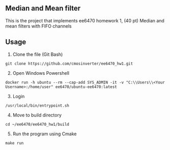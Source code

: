 ## Median and Mean filter

This is the project that implements ee6470 homework 1, (40 pt) Median and mean filters with FIFO channels

## Usage
1. Clone the file (Git Bash)
```properties
git clone https://github.com/cmosinverter/ee6470_hw1.git
```
2. Open Windows Powershell
```properties
docker run -h ubuntu --rm --cap-add SYS_ADMIN -it -v "C:\\Users\\<Your Username>:/home/user" ee6470/ubuntu-ee6470:latest
```
3. Login
```properties
/usr/local/bin/entrypoint.sh
```
4. Move to build directory
```properties
cd ~/ee6470/ee6470_hw1/build
```
5. Run the program using Cmake
```properties
make run
```